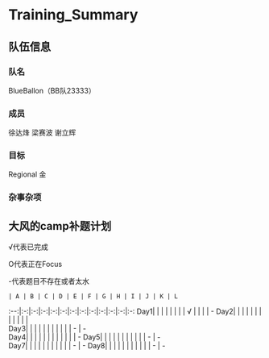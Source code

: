 # Training_Summary

## 队伍信息
### 队名
BlueBallon（BB队23333）
### 成员
徐达烽
梁赛波
谢立辉
### 目标
Regional 金

### 杂事杂项

## 大风的camp补题计划 
√代表已完成

O代表正在Focus

-代表题目不存在或者太水




    | A | B | C | D | E | F | G | H | I | J | K | L
:--:|:-:|:-:|:-:|:-:|:-:|:-:|:-:|:-:|:-:|:-:|:-:|:-:
Day1|   |   |   |   |   |   |   | √ |   |   |   | - 
Day2|   |   |   |   |   |   |   |   |   |   |   |  
Day3|   |   |   |   |   |   |   |   |   |   | - | -  
Day4|   |   |   |   |   |   |   |   |   |   |   | - 
Day5|   |   |   |   |   |   |   |   |   |   | - | -  
Day7|   |   |   |   |   |   |   |   |   |   | - | - 
Day8|   |   |   |   |   |   |   |   |   |   | - | - 

      

    


